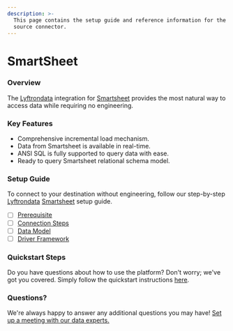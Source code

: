 ```yaml
---
description: >-
  This page contains the setup guide and reference information for the Smartsheet
  source connector.
---
```


# SmartSheet

### Overview

The [Lyftrondata](https://www.lyftrondata.com/) integration for [Smartsheet](https://www.lyftrondata.com/integration/commerce-analytics/Smartsheet/) provides the most natural way to access data while requiring no engineering.

### Key Features

* Comprehensive incremental load mechanism.
* Data from Smartsheet is available in real-time.
* ANSI SQL is fully supported to query data with ease.
* Ready to query Smartsheet relational schema model.

### Setup Guide

To connect to your destination without engineering, follow our step-by-step [Lyftrondata](https://www.lyftrondata.com/) [Smartsheet](https://www.lyftrondata.com/integration/commerce-analytics/Smartsheet/) setup guide.

* [ ] [Prerequisite](../Smartsheet/prerequisite.md)
* [ ] [Connection Steps](../Smartsheet/connection-steps.md)
* [ ] [Data Model](../Smartsheet/data-model/erd.md)
* [ ] [Driver Framework](../Smartsheet/driver-framework/)

### Quickstart Steps

Do you have questions about how to use the platform? Don't worry; we've got you covered. Simply follow the quickstart instructions [here](broken-reference).

### Questions? <a href="#questions" id="questions"></a>

We're always happy to answer any additional questions you may have! [Set up a meeting with our data experts.](https://www.lyftrondata.com/book-a-meeting/)
